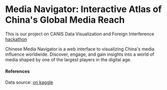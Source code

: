 # Media Navigator: Interactive Atlas of China's Global Media Reach

This is our project on CANIS Data Visualization and Foreign Interference [hackathon](https://canis-hackathon-2.devpost.com/?ref_feature=challenge&ref_medium=your-open-hackathons&ref_content=Submissions+open)

Chinese Media Navigator is a web interface to visualizing China's media influence worldwide. Discover, engage, and gain insights into a world of media shaped by one of the largest players in the digital age.

#### References
Data source: [on kaggle](https://www.kaggle.com/datasets/26d46af7be53af51e042cf9abc377731d0d53faec0a4cf713ffbf5dca3c364dc)